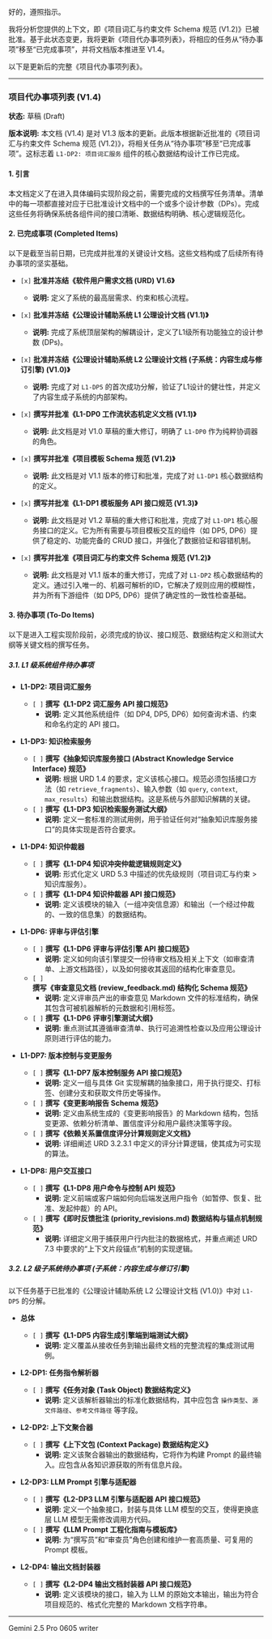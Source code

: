 好的，遵照指示。

我将分析您提供的上下文，即《项目词汇与约束文件 Schema 规范 (V1.2)》已被批准。基于此状态变更，我将更新《项目代办事项列表》，将相应的任务从“待办事项”移至“已完成事项”，并将文档版本推进至 V1.4。

以下是更新后的完整《项目代办事项列表》。

---

### **项目代办事项列表 (V1.4)**

**状态:** 草稿 (Draft)

**版本说明:** 本文档 (V1.4) 是对 V1.3 版本的更新。此版本根据新近批准的《项目词汇与约束文件 Schema 规范 (V1.2)》，将相关任务从“待办事项”移至“已完成事项”。这标志着 `L1-DP2: 项目词汇服务` 组件的核心数据结构设计工作已完成。

#### **1. 引言**

本文档定义了在进入具体编码实现阶段之前，需要完成的文档撰写任务清单。清单中的每一项都直接对应于已批准设计文档中的一个或多个设计参数（DPs）。完成这些任务将确保系统各组件间的接口清晰、数据结构明确、核心逻辑规范化。

#### **2. 已完成事项 (Completed Items)**

以下是截至当前日期，已完成并批准的关键设计文档。这些文档构成了后续所有待办事项的坚实基础。

*   `[x]` **批准并冻结《软件用户需求文档 (URD) V1.6》**
    *   **说明:** 定义了系统的最高层需求、约束和核心流程。

*   `[x]` **批准并冻结《公理设计辅助系统 L1 公理设计文档 (V1.1)》**
    *   **说明:** 完成了系统顶层架构的解耦设计，定义了L1级所有功能独立的设计参数 (DPs)。

*   `[x]` **批准并冻结《公理设计辅助系统 L2 公理设计文档 (子系统：内容生成与修订引擎) (V1.0)》**
    *   **说明:** 完成了对 `L1-DP5` 的首次成功分解，验证了L1设计的健壮性，并定义了内容生成子系统的内部架构。

*   `[x]` **撰写并批准《L1-DP0 工作流状态机定义文档 (V1.1)》**
    *   **说明:** 此文档是对 V1.0 草稿的重大修订，明确了 `L1-DP0` 作为纯粹协调器的角色。

*   `[x]` **撰写并批准《项目模板 Schema 规范 (V1.2)》**
    *   **说明:** 此文档是对 V1.1 版本的修订和批准，完成了对 `L1-DP1` 核心数据结构的定义。

*   `[x]` **撰写并批准《L1-DP1 模板服务 API 接口规范 (V1.3)》**
    *   **说明:** 此文档是对 V1.2 草稿的重大修订和批准，完成了对 `L1-DP1` 核心服务接口的定义。它为所有需要与项目模板交互的组件（如 DP5, DP6）提供了稳定的、功能完备的 CRUD 接口，并强化了数据验证和容错机制。

*   `[x]` **撰写并批准《项目词汇与约束文件 Schema 规范 (V1.2)》**
    *   **说明:** 此文档是对 V1.1 版本的重大修订，完成了对 `L1-DP2` 核心数据结构的定义。通过引入唯一的、机器可解析的ID，它解决了规则应用的模糊性，并为所有下游组件（如 DP5, DP6）提供了确定性的一致性检查基础。

#### **3. 待办事项 (To-Do Items)**

以下是进入工程实现阶段前，必须完成的协议、接口规范、数据结构定义和测试大纲等关键文档的撰写任务。

##### **3.1. L1 级系统组件待办事项**

*   **L1-DP2: 项目词汇服务**
    *   `[ ]` **撰写《L1-DP2 词汇服务 API 接口规范》**
        *   **说明:** 定义其他系统组件（如 DP4, DP5, DP6）如何查询术语、约束和命名约定的 API 接口。

*   **L1-DP3: 知识检索服务**
    *   `[ ]` **撰写《抽象知识库服务接口 (Abstract Knowledge Service Interface) 规范》**
        *   **说明:** 根据 URD 1.4 的要求，定义该核心接口。规范必须包括接口方法（如 `retrieve_fragments`）、输入参数（如 `query`, `context`, `max_results`）和输出数据结构。这是系统与外部知识解耦的关键。
    *   `[ ]` **撰写《L1-DP3 知识检索服务测试大纲》**
        *   **说明:** 定义一套标准的测试用例，用于验证任何对“抽象知识库服务接口”的具体实现是否符合要求。

*   **L1-DP4: 知识仲裁器**
    *   `[ ]` **撰写《L1-DP4 知识冲突仲裁逻辑规则定义》**
        *   **说明:** 形式化定义 URD 5.3 中描述的优先级规则（项目词汇与约束 > 知识库服务）。
    *   `[ ]` **撰写《L1-DP4 知识仲裁器 API 接口规范》**
        *   **说明:** 定义该模块的输入（一组冲突信息源）和输出（一个经过仲裁的、一致的信息集）的数据结构。

*   **L1-DP6: 评审与评估引擎**
    *   `[ ]` **撰写《L1-DP6 评审与评估引擎 API 接口规范》**
        *   **说明:** 定义如何向该引擎提交一份待审文档及相关上下文（如审查清单、上游文档路径），以及如何接收其返回的结构化审查意见。
    *   `[ ]` **撰写《审查意见文档 (review_feedback.md) 结构化 Schema 规范》**
        *   **说明:** 定义评审员产出的审查意见 Markdown 文件的标准结构，确保其包含可被机器解析的元数据和引用标签。
    *   `[ ]` **撰写《L1-DP6 评审引擎测试大纲》**
        *   **说明:** 重点测试其遵循审查清单、执行可追溯性检查以及应用公理设计原则进行评估的能力。

*   **L1-DP7: 版本控制与变更服务**
    *   `[ ]` **撰写《L1-DP7 版本控制服务 API 接口规范》**
        *   **说明:** 定义一组与具体 Git 实现解耦的抽象接口，用于执行提交、打标签、创建分支和获取文件历史等操作。
    *   `[ ]` **撰写《变更影响报告 Schema 规范》**
        *   **说明:** 定义由系统生成的《变更影响报告》的 Markdown 结构，包括变更源、依赖分析清单、置信度评分和用户最终决策等字段。
    *   `[ ]` **撰写《依赖关系置信度评分计算规则定义文档》**
        *   **说明:** 详细阐述 URD 3.2.3.1 中定义的评分计算逻辑，使其成为可实现的算法。

*   **L1-DP8: 用户交互接口**
    *   `[ ]` **撰写《L1-DP8 用户命令与控制 API 规范》**
        *   **说明:** 定义前端或客户端如何向后端发送用户指令（如暂停、恢复、批准、发起仲裁）的 API。
    *   `[ ]` **撰写《即时反馈批注 (priority_revisions.md) 数据结构与锚点机制规范》**
        *   **说明:** 详细定义用于捕获用户行内批注的数据格式，并重点阐述 URD 7.3 中要求的“上下文片段锚点”机制的实现逻辑。

##### **3.2. L2 级子系统待办事项 (子系统：内容生成与修订引擎)**

以下任务基于已批准的《公理设计辅助系统 L2 公理设计文档 (V1.0)》中对 `L1-DP5` 的分解。

*   **总体**
    *   `[ ]` **撰写《L1-DP5 内容生成引擎端到端测试大纲》**
        *   **说明:** 定义覆盖从接收任务到输出最终文档的完整流程的集成测试用例。

*   **L2-DP1: 任务指令解析器**
    *   `[ ]` **撰写《任务对象 (Task Object) 数据结构定义》**
        *   **说明:** 定义该解析器输出的标准化数据结构，其中应包含 `操作类型`、`源文件路径`、`参考文件路径` 等字段。

*   **L2-DP2: 上下文聚合器**
    *   `[ ]` **撰写《上下文包 (Context Package) 数据结构定义》**
        *   **说明:** 定义该聚合器输出的数据结构，它将作为构建 Prompt 的最终输入。应包含从各知识源获取的所有信息片段。

*   **L2-DP3: LLM Prompt 引擎与适配器**
    *   `[ ]` **撰写《L2-DP3 LLM 引擎与适配器 API 接口规范》**
        *   **说明:** 定义一个抽象接口，封装与具体 LLM 模型的交互，使得更换底层 LLM 模型无需修改调用方代码。
    *   `[ ]` **撰写《LLM Prompt 工程化指南与模板库》**
        *   **说明:** 为“撰写员”和“审查员”角色创建和维护一套高质量、可复用的 Prompt 模板。

*   **L2-DP4: 输出文档封装器**
    *   `[ ]` **撰写《L2-DP4 输出文档封装器 API 接口规范》**
        *   **说明:** 定义该模块的接口，输入为 LLM 的原始文本输出，输出为符合项目规范的、格式化完整的 Markdown 文档字符串。

---
Gemini 2.5 Pro 0605 writer
